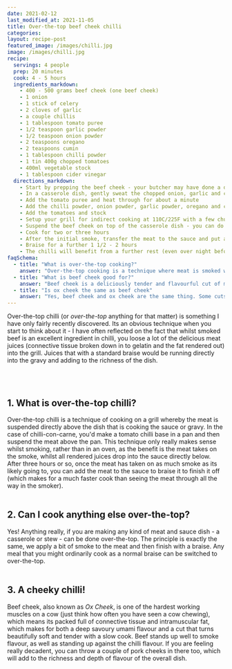 ```yaml
---
date: 2021-02-12
last_modified_at: 2021-11-05
title: Over-the-top beef cheek chilli
categories:
layout: recipe-post
featured_image: /images/chilli.jpg
image: /images/chilli.jpg
recipe:
  servings: 4 people
  prep: 20 minutes
  cook: 4 - 5 hours
  ingredients_markdown:
    - 400 - 500 grams beef cheek (one beef cheek)
    - 1 onion
    - 1 stick of celery
    - 2 cloves of garlic
    - a couple chillis
    - 1 tablespoon tomato puree
    - 1/2 teaspoon garlic powder
    - 1/2 teaspoon onion powder
    - 2 teaspoons oregano
    - 2 teaspoons cumin
    - 1 tablespoon chilli powder
    - 1 tin 400g chopped tomatoes
    - 400ml vegetable stock
    - 1 tablespoon cider vinegar
  directions_markdown:
    - Start by prepping the beef cheek - your butcher may have done a decent job, but you will need to remove the excess fat or silverskin membrane on the outside of the beef. Once done season generously with salt and pepper
    - In a casserole dish, gently sweat the chopped onion, garlic and celery until soft (you don't want it browning)
    - Add the tomato puree and heat through for about a minute
    - Add the chilli powder, onion powder, garlic powder, oregano and cumin and mix through
    - Add the tomatoes and stock
    - Setup your grill for indirect cooking at 110C/225F with a few chunks of wood. Beef cheek can stand up to a strong smoke so feel free to add a stronger wood like hickory
    - Suspend the beef cheek on top of the casserole dish - you can do this using a grill place on top, or a few skewers. Make sure that the meat is all directly above the dish
    - Cook for two or three hours
    - After the initial smoke, transfer the meat to the sauce and put a lid on it. At this point you can transfer inside to an oven (and if doing so you can up the temperature to 160-180C as the liquid will insulate the meat and cook it more efficiently). You can also chop the meat into smaller pieces at this point as this will speed up cooking time as well
    - Braise for a further 1 1/2 - 2 hours
    - The chilli will benefit from a further rest (even over night before being re-heated), but you can serve immediately with rice or tortillas
faqSchema:
  - title: "What is over-the-top cooking?"
    answer: "Over-the-top cooking is a technique where meat is smoked whilst sitting directly above a casserole dish of sauce, so the meat benefits from being smoked whilst no meat juice is lost as it drips into the pan slowly cooking the sauce/gravy below it"
  - title: "What is beef cheek good for?"
    answer: "Beef cheek is a deliciously tender and flavourful cut of meat if cooked properly. Beef cheeks are amazing slowly smoked, in a chilli or braised in red wine. Any dish that uses shin or short rib can be cooked using beef cheek"
  - title: "Is ox cheek the same as beef cheek"
    answer: "Yes, beef cheek and ox cheek are the same thing. Some cuts are traditionally referred to as Ox - such as cheek and tail."
---
```


Over-the-top chilli (or _over-the-top_ anything for that matter) is something I have only fairly recently discovered. Its an obvious technique when you start to think about it - I have often reflected on the fact that whilst smoked beef is an excellent ingredient in chilli, you loose a lot of the delicious meat juices (connective tissue broken down in to gelatin and the fat rendered out) into the grill. Juices that with a standard braise would be running directly into the gravy and adding to the richness of the dish.

<br>
<br>

## 1. What is over-the-top chilli?
Over-the-top chilli is a technique of cooking on a grill whereby the meat is suspended directly above the dish that is cooking the sauce or gravy. In the case of chilli-con-carne, you'd make a tomato chilli base in a pan and then suspend the meat above the pan. This technique only really makes sense whilst smoking, rather than in an oven, as the benefit is the meat takes on the smoke, whilst all rendered juices drop into the sauce directly below. After three hours or so, once the meat has taken on as much smoke as its likely going to, you can add the meat to the sauce to braise it to finish it off (which makes for a much faster cook than seeing the meat through all the way in the smoker).
<br>
<br>

## 2. Can I cook anything else over-the-top?
Yes! Anything really, if you are making any kind of meat and sauce dish - a casserole or stew - can be done over-the-top. The principle is exactly the same, we apply a bit of smoke to the meat and then finish with a braise. Any meal that you might ordinarily cook as a normal braise can be switched to over-the-top.
<br>
<br>

## 3. A cheeky chilli!
Beef cheek, also known as _Ox Cheek_,  is one of the hardest working muscles on a cow (just think how often you have seen a cow chewing), which means its packed full of connective tissue and intramuscular fat, which makes for both a deep savoury umami flavour and a cut that turns beautifully soft and tender with a slow cook. Beef stands up well to smoke flavour, as well as standing up against the chilli flavour. If you are feeling really decadent, you can throw a couple of pork cheeks in there too, which will add to the richness and depth of flavour of the overall dish.

<br>
<br>
